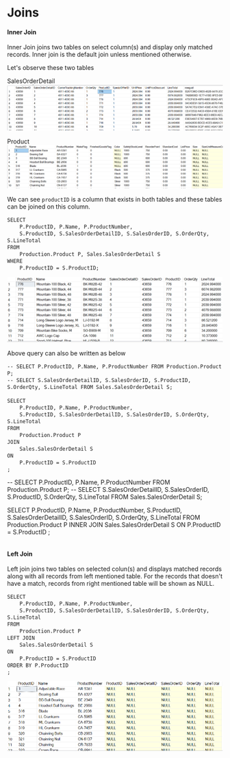 # Joins

#### Inner Join
Inner Join joins two tables on select column(s) and display only matched records. Inner join is the default join unless mentioned otherwise.

Let's observe these two tables

SalesOrderDetail
![image](./diagrams/sales-orders-product-id.png)

Product
![image](./diagrams/product-product-id.png)


We can see `productID` is a column that exists in both tables and these tables can be joined on this column.

```
SELECT 
	P.ProductID, P.Name, P.ProductNumber,
	S.ProductID, S.SalesOrderDetailID, S.SalesOrderID, S.OrderQty, S.LineTotal
FROM 
	Production.Product P, Sales.SalesOrderDetail S
WHERE
	P.ProductID = S.ProductID;
```
![image](./diagrams/sales-product-product-id-inner-join.png)

Above query can also be written as below

```
-- SELECT P.ProductID, P.Name, P.ProductNumber FROM Production.Product P;
-- SELECT S.SalesOrderDetailID, S.SalesOrderID, S.ProductID, S.OrderQty, S.LineTotal FROM Sales.SalesOrderDetail S;

SELECT 
	P.ProductID, P.Name, P.ProductNumber,
	S.ProductID, S.SalesOrderDetailID, S.SalesOrderID, S.OrderQty, S.LineTotal
FROM 
	Production.Product P
JOIN
	Sales.SalesOrderDetail S
ON
	P.ProductID = S.ProductID
;
```
-- SELECT P.ProductID, P.Name, P.ProductNumber FROM Production.Product P;
-- SELECT S.SalesOrderDetailID, S.SalesOrderID, S.ProductID, S.OrderQty, S.LineTotal FROM Sales.SalesOrderDetail S;

SELECT 
	P.ProductID, P.Name, P.ProductNumber,
	S.ProductID, S.SalesOrderDetailID, S.SalesOrderID, S.OrderQty, S.LineTotal
FROM 
	Production.Product P
INNER JOIN
	Sales.SalesOrderDetail S
ON
	P.ProductID = S.ProductID
;
```
```


#### Left Join
Left join joins two tables on selected colun(s) and displays matched records along with all records from left mentioned table. For the records that doesn't have a match, records from right mentioned table will be shown as NULL.

```
SELECT 
	P.ProductID, P.Name, P.ProductNumber,
	S.ProductID, S.SalesOrderDetailID, S.SalesOrderID, S.OrderQty, S.LineTotal
FROM 
	Production.Product P
LEFT JOIN
	Sales.SalesOrderDetail S
ON
	P.ProductID = S.ProductID
ORDER BY P.ProductID
;
```
![image](./diagrams/sales-product-product-id-left-join.png)
